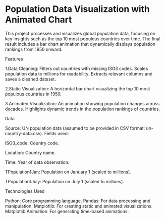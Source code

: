 # Population Data Visualization with Animated Chart

This project processes and visualizes global population data, focusing on key insights such as the top 10 most populous countries over time. The final result includes a bar chart animation that dynamically displays population rankings from 1950 onward.

Features

1.Data Cleaning:
Filters out countries with missing ISO3 codes.
Scales population data to millions for readability.
Extracts relevant columns and saves a cleaned dataset.

2.Static Visualization:
A horizontal bar chart visualizing the top 10 most populous countries in 1950.

3.Animated Visualization:
An animation showing population changes across decades.
Highlights dynamic trends in the population rankings of countries.


Data

Source: UN population data (assumed to be provided in CSV format: un-country-data.csv).
Fields used:

ISO3_code: Country code.

Location: Country name.

Time: Year of data observation.

TPopulation1Jan: Population on January 1 (scaled to millions).

TPopulation1July: Population on July 1 (scaled to millions).


Technologies Used

Python: Core programming language.
Pandas: For data processing and manipulation.
Matplotlib: For creating static and animated visualizations.
Matplotlib Animation: For generating time-based animations.

